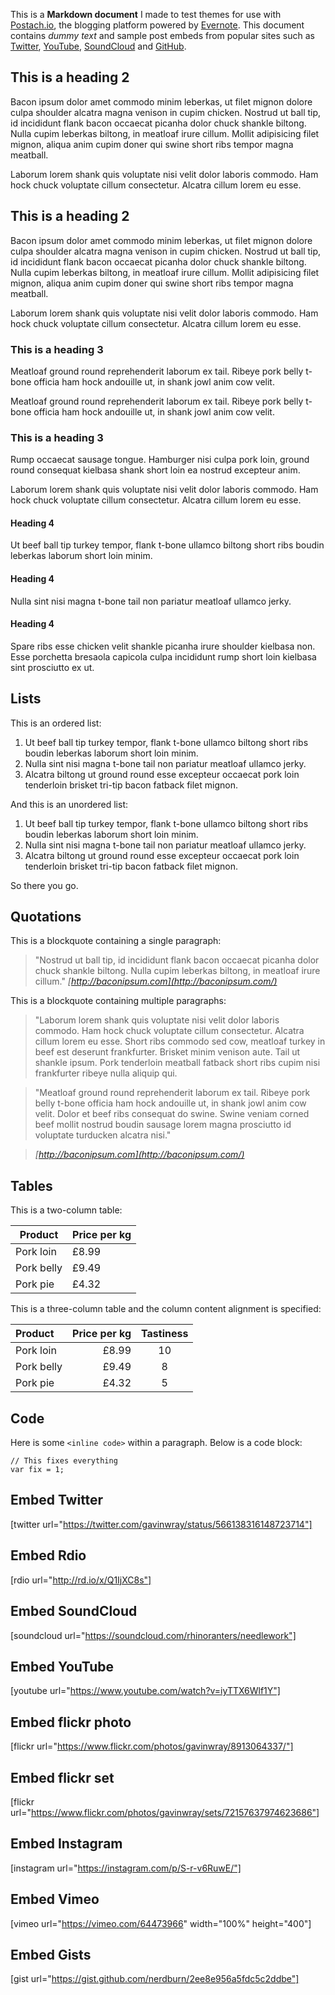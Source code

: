 This is a **Markdown document** I made to test themes for use with [Postach.io](http://postach.io), the blogging platform powered by [Evernote](http://evernote.com). This document contains *dummy text* and sample post embeds from popular sites such as [Twitter](https://twitter.com), [YouTube](https://youtube.com), [SoundCloud](http://soundcloud.com) and [GitHub](https://github.com).

## This is a heading 2

Bacon ipsum dolor amet commodo minim leberkas, ut filet mignon dolore culpa shoulder alcatra magna venison in cupim chicken. Nostrud ut ball tip, id incididunt flank bacon occaecat picanha dolor chuck shankle biltong. Nulla cupim leberkas biltong, in meatloaf irure cillum. Mollit adipisicing filet mignon, aliqua anim cupim doner qui swine short ribs tempor magna meatball.

Laborum lorem shank quis voluptate nisi velit dolor laboris commodo. Ham hock chuck voluptate cillum consectetur. Alcatra cillum lorem eu esse.

## This is a heading 2

Bacon ipsum dolor amet commodo minim leberkas, ut filet mignon dolore culpa shoulder alcatra magna venison in cupim chicken. Nostrud ut ball tip, id incididunt flank bacon occaecat picanha dolor chuck shankle biltong. Nulla cupim leberkas biltong, in meatloaf irure cillum. Mollit adipisicing filet mignon, aliqua anim cupim doner qui swine short ribs tempor magna meatball.

Laborum lorem shank quis voluptate nisi velit dolor laboris commodo. Ham hock chuck voluptate cillum consectetur. Alcatra cillum lorem eu esse.

### This is a heading 3

Meatloaf ground round reprehenderit laborum ex tail. Ribeye pork belly t-bone officia ham hock andouille ut, in shank jowl anim cow velit.

Meatloaf ground round reprehenderit laborum ex tail. Ribeye pork belly t-bone officia ham hock andouille ut, in shank jowl anim cow velit.

### This is a heading 3

Rump occaecat sausage tongue. Hamburger nisi culpa pork loin, ground round consequat kielbasa shank short loin ea nostrud excepteur anim.

Laborum lorem shank quis voluptate nisi velit dolor laboris commodo. Ham hock chuck voluptate cillum consectetur. Alcatra cillum lorem eu esse.

#### Heading 4
Ut beef ball tip turkey tempor, flank t-bone ullamco biltong short ribs boudin leberkas laborum short loin minim.

#### Heading 4
Nulla sint nisi magna t-bone tail non pariatur meatloaf ullamco jerky.

#### Heading 4
Spare ribs esse chicken velit shankle picanha irure shoulder kielbasa non. Esse porchetta bresaola capicola culpa incididunt rump short loin kielbasa sint prosciutto ex ut.

## Lists
This is an ordered list:

1. Ut beef ball tip turkey tempor, flank t-bone ullamco biltong short ribs boudin leberkas laborum short loin minim.
2. Nulla sint nisi magna t-bone tail non pariatur meatloaf ullamco jerky.
3. Alcatra biltong ut ground round esse excepteur occaecat pork loin tenderloin brisket tri-tip bacon fatback filet mignon.

And this is an unordered list:

1. Ut beef ball tip turkey tempor, flank t-bone ullamco biltong short ribs boudin leberkas laborum short loin minim.
2. Nulla sint nisi magna t-bone tail non pariatur meatloaf ullamco jerky.
3. Alcatra biltong ut ground round esse excepteur occaecat pork loin tenderloin brisket tri-tip bacon fatback filet mignon.

So there you go.

## Quotations

This is a blockquote containing a single paragraph:

> "Nostrud ut ball tip, id incididunt flank bacon occaecat picanha dolor chuck shankle biltong. Nulla cupim leberkas biltong, in meatloaf irure cillum." _[http://baconipsum.com](http://baconipsum.com/)_

This is a blockquote containing multiple paragraphs:

> "Laborum lorem shank quis voluptate nisi velit dolor laboris commodo. Ham hock chuck voluptate cillum consectetur. Alcatra cillum lorem eu esse. Short ribs commodo sed cow, meatloaf turkey in beef est deserunt frankfurter. Brisket minim venison aute. Tail ut shankle ipsum. Pork tenderloin meatball fatback short ribs cupim nisi frankfurter ribeye nulla aliquip qui.

> "Meatloaf ground round reprehenderit laborum ex tail. Ribeye pork belly t-bone officia ham hock andouille ut, in shank jowl anim cow velit. Dolor et beef ribs consequat do swine. Swine veniam corned beef mollit nostrud boudin sausage lorem magna prosciutto id voluptate turducken alcatra nisi."

> _[http://baconipsum.com](http://baconipsum.com/)_

## Tables

This is a two-column table:

Product | Price per kg
-------- | ---
Pork loin | £8.99
Pork belly | £9.49
Pork pie | £4.32

This is a three-column table and the column content alignment is specified:

Product | Price per kg | Tastiness
:------- | ----: | :---: |
Pork loin | £8.99 | 10
Pork belly | £9.49 | 8
Pork pie | £4.32 | 5

## Code

Here is some `<inline code>` within a paragraph. Below is a code block:

```
// This fixes everything
var fix = 1;
```

## Embed Twitter

[twitter url="https://twitter.com/gavinwray/status/566138316148723714"]

## Embed Rdio
[rdio url="http://rd.io/x/Q1IjXC8s"]

## Embed SoundCloud
[soundcloud url="https://soundcloud.com/rhinoranters/needlework"]

## Embed YouTube
[youtube url="https://www.youtube.com/watch?v=iyTTX6Wlf1Y"]

## Embed flickr photo
[flickr url="https://www.flickr.com/photos/gavinwray/8913064337/"]

## Embed flickr set
[flickr url="https://www.flickr.com/photos/gavinwray/sets/72157637974623686"]


## Embed Instagram
[instagram url="https://instagram.com/p/S-r-v6RuwE/"]

## Embed Vimeo
[vimeo url="https://vimeo.com/64473966" width="100%" height="400"]

## Embed Gists
[gist url="https://gist.github.com/nerdburn/2ee8e956a5fdc5c2ddbe"]
